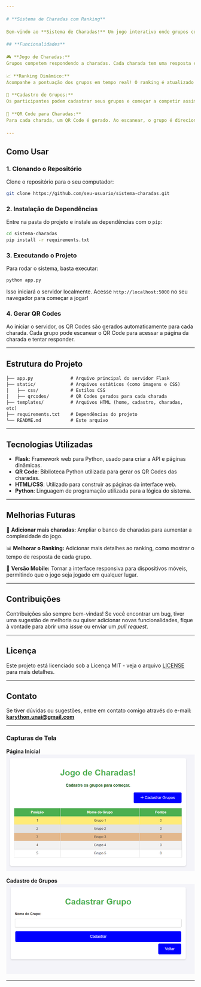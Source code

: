 ```yaml
---

# **Sistema de Charadas com Ranking**

Bem-vindo ao **Sistema de Charadas!** Um jogo interativo onde grupos competem para responder a charadas e acumular pontos. Este projeto foi desenvolvido utilizando **Flask**, **Python**, **QR Codes** e **HTML/CSS**, com o objetivo de oferecer uma experiência divertida e envolvente.

## **Funcionalidades**

🎮 **Jogo de Charadas:**  
Grupos competem respondendo a charadas. Cada charada tem uma resposta e, se correta, o grupo ganha pontos.

📈 **Ranking Dinâmico:**  
Acompanhe a pontuação dos grupos em tempo real! O ranking é atualizado conforme os grupos respondem corretamente às charadas.

🔐 **Cadastro de Grupos:**  
Os participantes podem cadastrar seus grupos e começar a competir assim que registrados.

📱 **QR Code para Charadas:**  
Para cada charada, um QR Code é gerado. Ao escanear, o grupo é direcionado à página da charada correspondente para tentar a resposta.

---
```


## **Como Usar**

### 1. **Clonando o Repositório**

Clone o repositório para o seu computador:

```bash
git clone https://github.com/seu-usuario/sistema-charadas.git
```

### 2. **Instalação de Dependências**

Entre na pasta do projeto e instale as dependências com o `pip`:

```bash
cd sistema-charadas
pip install -r requirements.txt
```

### 3. **Executando o Projeto**

Para rodar o sistema, basta executar:

```bash
python app.py
```

Isso iniciará o servidor localmente. Acesse `http://localhost:5000` no seu navegador para começar a jogar!

### 4. **Gerar QR Codes**

Ao iniciar o servidor, os QR Codes são gerados automaticamente para cada charada. Cada grupo pode escanear o QR Code para acessar a página da charada e tentar responder.

---

## **Estrutura do Projeto**

```plaintext
├── app.py              # Arquivo principal do servidor Flask
├── static/             # Arquivos estáticos (como imagens e CSS)
│   ├── css/            # Estilos CSS
│   ├── qrcodes/        # QR Codes gerados para cada charada
├── templates/          # Arquivos HTML (home, cadastro, charadas, etc)
├── requirements.txt    # Dependências do projeto
└── README.md           # Este arquivo
```

---

## **Tecnologias Utilizadas**

- **Flask**: Framework web para Python, usado para criar a API e páginas dinâmicas.
- **QR Code**: Biblioteca Python utilizada para gerar os QR Codes das charadas.
- **HTML/CSS**: Utilizado para construir as páginas da interface web.
- **Python**: Linguagem de programação utilizada para a lógica do sistema.

---

## **Melhorias Futuras**

🔧 **Adicionar mais charadas:** Ampliar o banco de charadas para aumentar a complexidade do jogo.

📊 **Melhorar o Ranking:** Adicionar mais detalhes ao ranking, como mostrar o tempo de resposta de cada grupo.

📱 **Versão Mobile:** Tornar a interface responsiva para dispositivos móveis, permitindo que o jogo seja jogado em qualquer lugar.

---

## **Contribuições**

Contribuições são sempre bem-vindas! Se você encontrar um bug, tiver uma sugestão de melhoria ou quiser adicionar novas funcionalidades, fique à vontade para abrir uma _issue_ ou enviar um _pull request_.

---

## **Licença**

Este projeto está licenciado sob a Licença MIT - veja o arquivo [LICENSE](LICENSE) para mais detalhes.

---

## **Contato**

Se tiver dúvidas ou sugestões, entre em contato comigo através do e-mail: **karython.unai@gmail.com**

---

### **Capturas de Tela**

**Página Inicial**  
![home](/static/img/home.PNG)

**Cadastro de Grupos**  
![cadastro](/static/img/cadastro%20equipes.PNG)

---
